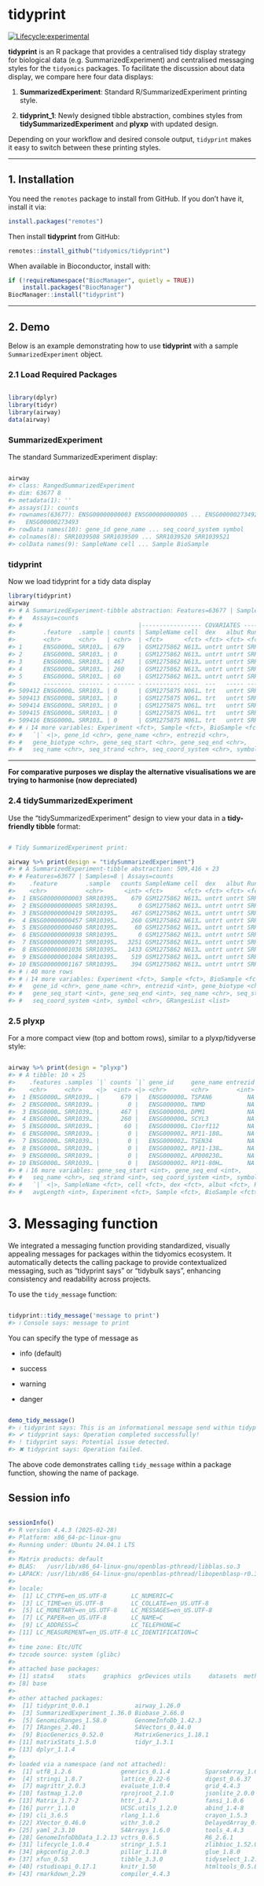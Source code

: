 tidyprint
================

<!-- badges: start -->

[![Lifecycle:experimental](https://lifecycle.r-lib.org/articles/figures/lifecycle-experimental.svg)](https://lifecycle.r-lib.org/articles/stages.html#experimental)

<!-- badges: end -->

**tidyprint** is an R package that provides a centralised tidy display
strategy for biological data (e.g. SummarizedExperiment) and centralised
messaging styles for the `tidyomics` packages. To facilitate the
discussion about data display, we compare here four data displays:

1.  **SummarizedExperiment**: Standard R/SummarizedExperiment printing
    style.

2.  **tidyprint_1**: Newly designed tibble abstraction, combines styles
    from **tidySummarizedExperiment** and **plyxp** with updated design.

Depending on your workflow and desired console output, `tidyprint` makes
it easy to switch between these printing styles.

------------------------------------------------------------------------

## 1. Installation

You need the `remotes` package to install from GitHub. If you don’t have
it, install it via:

``` r
install.packages("remotes")
```

Then install **tidyprint** from GitHub:

``` r
remotes::install_github("tidyomics/tidyprint")
```

When available in Bioconductor, install with:

``` r
if (!requireNamespace("BiocManager", quietly = TRUE))
    install.packages("BiocManager")
BiocManager::install("tidyprint")
```

------------------------------------------------------------------------

## 2. Demo

Below is an example demonstrating how to use **tidyprint** with a sample
`SummarizedExperiment` object.

### 2.1 Load Required Packages

``` r

library(dplyr)
library(tidyr)
library(airway)
data(airway)
```

### **SummarizedExperiment**

The standard SummarizedExperiment display:

``` r

airway 
#> class: RangedSummarizedExperiment 
#> dim: 63677 8 
#> metadata(1): ''
#> assays(1): counts
#> rownames(63677): ENSG00000000003 ENSG00000000005 ... ENSG00000273492
#>   ENSG00000273493
#> rowData names(10): gene_id gene_name ... seq_coord_system symbol
#> colnames(8): SRR1039508 SRR1039509 ... SRR1039520 SRR1039521
#> colData names(9): SampleName cell ... Sample BioSample
```

### **tidyprint**

Now we load tidyprint for a tidy data display

``` r
library(tidyprint)
airway
#> # A SummarizedExperiment-tibble abstraction: Features=63677 | Samples=8 | 
#> #   Assays=counts
#> #                                 |----------------- COVARIATES ---------------|
#>        .feature  .sample | counts | SampleName cell  dex   albut Run   avgLength
#>        <chr>     <chr>   | <chr>  | <fct>      <fct> <fct> <fct> <fct> <chr>    
#> 1      ENSG0000… SRR103… | 679    | GSM1275862 N613… untrt untrt SRR1… 126      
#> 2      ENSG0000… SRR103… | 0      | GSM1275862 N613… untrt untrt SRR1… 126      
#> 3      ENSG0000… SRR103… | 467    | GSM1275862 N613… untrt untrt SRR1… 126      
#> 4      ENSG0000… SRR103… | 260    | GSM1275862 N613… untrt untrt SRR1… 126      
#> 5      ENSG0000… SRR103… | 60     | GSM1275862 N613… untrt untrt SRR1… 126      
#>        --------  ------- - ------ - ---------- ----  ---   ----- ---   ---------
#> 509412 ENSG0000… SRR103… | 0      | GSM1275875 N061… trt   untrt SRR1… 98       
#> 509413 ENSG0000… SRR103… | 0      | GSM1275875 N061… trt   untrt SRR1… 98       
#> 509414 ENSG0000… SRR103… | 0      | GSM1275875 N061… trt   untrt SRR1… 98       
#> 509415 ENSG0000… SRR103… | 0      | GSM1275875 N061… trt   untrt SRR1… 98       
#> 509416 ENSG0000… SRR103… | 0      | GSM1275875 N061… trt   untrt SRR1… 98       
#> # ℹ 14 more variables: Experiment <fct>, Sample <fct>, BioSample <fct>,
#> #   `|` <|>, gene_id <chr>, gene_name <chr>, entrezid <chr>,
#> #   gene_biotype <chr>, gene_seq_start <chr>, gene_seq_end <chr>,
#> #   seq_name <chr>, seq_strand <chr>, seq_coord_system <chr>, symbol <chr>
```

------------------------------------------------------------------------

**For comparative purposes we display the alternative visualisations we
are trying to harmonise (now depreciated)**

### 2.4 **tidySummarizedExperiment**

Use the “tidySummarizedExperiment” design to view your data in a
**tidy-friendly tibble** format:

``` r

# Tidy SummarizedExperiment print:

airway %>% print(design = "tidySummarizedExperiment")
#> # A SummarizedExperiment-tibble abstraction: 509,416 × 23
#> # Features=63677 | Samples=8 | Assays=counts
#>    .feature        .sample   counts SampleName cell  dex   albut Run   avgLength
#>    <chr>           <chr>      <int> <fct>      <fct> <fct> <fct> <fct>     <int>
#>  1 ENSG00000000003 SRR10395…    679 GSM1275862 N613… untrt untrt SRR1…       126
#>  2 ENSG00000000005 SRR10395…      0 GSM1275862 N613… untrt untrt SRR1…       126
#>  3 ENSG00000000419 SRR10395…    467 GSM1275862 N613… untrt untrt SRR1…       126
#>  4 ENSG00000000457 SRR10395…    260 GSM1275862 N613… untrt untrt SRR1…       126
#>  5 ENSG00000000460 SRR10395…     60 GSM1275862 N613… untrt untrt SRR1…       126
#>  6 ENSG00000000938 SRR10395…      0 GSM1275862 N613… untrt untrt SRR1…       126
#>  7 ENSG00000000971 SRR10395…   3251 GSM1275862 N613… untrt untrt SRR1…       126
#>  8 ENSG00000001036 SRR10395…   1433 GSM1275862 N613… untrt untrt SRR1…       126
#>  9 ENSG00000001084 SRR10395…    519 GSM1275862 N613… untrt untrt SRR1…       126
#> 10 ENSG00000001167 SRR10395…    394 GSM1275862 N613… untrt untrt SRR1…       126
#> # ℹ 40 more rows
#> # ℹ 14 more variables: Experiment <fct>, Sample <fct>, BioSample <fct>,
#> #   gene_id <chr>, gene_name <chr>, entrezid <int>, gene_biotype <chr>,
#> #   gene_seq_start <int>, gene_seq_end <int>, seq_name <chr>, seq_strand <int>,
#> #   seq_coord_system <int>, symbol <chr>, GRangesList <list>
```

### 2.5 **plyxp**

For a more compact view (top and bottom rows), similar to a
plyxp/tidyverse style:

``` r

airway %>% print(design = "plyxp")
#> # A tibble: 10 × 25
#>    .features .samples `|` counts `|` gene_id     gene_name entrezid gene_biotype
#>    <chr>     <chr>    <|>  <int> <|> <chr>       <chr>        <int> <chr>       
#>  1 ENSG0000… SRR1039… |      679 |   ENSG000000… TSPAN6          NA protein_cod…
#>  2 ENSG0000… SRR1039… |        0 |   ENSG000000… TNMD            NA protein_cod…
#>  3 ENSG0000… SRR1039… |      467 |   ENSG000000… DPM1            NA protein_cod…
#>  4 ENSG0000… SRR1039… |      260 |   ENSG000000… SCYL3           NA protein_cod…
#>  5 ENSG0000… SRR1039… |       60 |   ENSG000000… C1orf112        NA protein_cod…
#>  6 ENSG0000… SRR1039… |        0 |   ENSG000002… RP11-180…       NA antisense   
#>  7 ENSG0000… SRR1039… |        0 |   ENSG000002… TSEN34          NA protein_cod…
#>  8 ENSG0000… SRR1039… |        0 |   ENSG000002… RP11-138…       NA lincRNA     
#>  9 ENSG0000… SRR1039… |        0 |   ENSG000002… AP000230…       NA lincRNA     
#> 10 ENSG0000… SRR1039… |        0 |   ENSG000002… RP11-80H…       NA lincRNA     
#> # ℹ 16 more variables: gene_seq_start <int>, gene_seq_end <int>,
#> #   seq_name <chr>, seq_strand <int>, seq_coord_system <int>, symbol <chr>,
#> #   `|` <|>, SampleName <fct>, cell <fct>, dex <fct>, albut <fct>, Run <fct>,
#> #   avgLength <int>, Experiment <fct>, Sample <fct>, BioSample <fct>
```

# 3. Messaging function

We integrated a messaging function providing standardized, visually
appealing messages for packages within the tidyomics ecosystem. It
automatically detects the calling package to provide contextualized
messaging, such as “tidyprint says” or “tidybulk says”, enhancing
consistency and readability across projects.

To use the `tidy_message` function:

``` r

tidyprint::tidy_message('message to print')
#> ℹ Console says: message to print
```

You can specify the type of message as

- info (default)

- success

- warning

- danger

``` r

demo_tidy_message()
#> ℹ tidyprint says: This is an informational message send within tidyprint package.
#> ✔ tidyprint says: Operation completed successfully!
#> ! tidyprint says: Potential issue detected.
#> ✖ tidyprint says: Operation failed.
```

The above code demonstrates calling `tidy_message` within a package
function, showing the name of package.

## Session info

``` r

sessionInfo()
#> R version 4.4.3 (2025-02-28)
#> Platform: x86_64-pc-linux-gnu
#> Running under: Ubuntu 24.04.1 LTS
#> 
#> Matrix products: default
#> BLAS:   /usr/lib/x86_64-linux-gnu/openblas-pthread/libblas.so.3 
#> LAPACK: /usr/lib/x86_64-linux-gnu/openblas-pthread/libopenblasp-r0.3.26.so;  LAPACK version 3.12.0
#> 
#> locale:
#>  [1] LC_CTYPE=en_US.UTF-8       LC_NUMERIC=C              
#>  [3] LC_TIME=en_US.UTF-8        LC_COLLATE=en_US.UTF-8    
#>  [5] LC_MONETARY=en_US.UTF-8    LC_MESSAGES=en_US.UTF-8   
#>  [7] LC_PAPER=en_US.UTF-8       LC_NAME=C                 
#>  [9] LC_ADDRESS=C               LC_TELEPHONE=C            
#> [11] LC_MEASUREMENT=en_US.UTF-8 LC_IDENTIFICATION=C       
#> 
#> time zone: Etc/UTC
#> tzcode source: system (glibc)
#> 
#> attached base packages:
#> [1] stats4    stats     graphics  grDevices utils     datasets  methods  
#> [8] base     
#> 
#> other attached packages:
#>  [1] tidyprint_0.0.1             airway_1.26.0              
#>  [3] SummarizedExperiment_1.36.0 Biobase_2.66.0             
#>  [5] GenomicRanges_1.58.0        GenomeInfoDb_1.42.3        
#>  [7] IRanges_2.40.1              S4Vectors_0.44.0           
#>  [9] BiocGenerics_0.52.0         MatrixGenerics_1.18.1      
#> [11] matrixStats_1.5.0           tidyr_1.3.1                
#> [13] dplyr_1.1.4                
#> 
#> loaded via a namespace (and not attached):
#>  [1] utf8_1.2.6              generics_0.1.4          SparseArray_1.6.2      
#>  [4] stringi_1.8.7           lattice_0.22-6          digest_0.6.37          
#>  [7] magrittr_2.0.3          evaluate_1.0.4          grid_4.4.3             
#> [10] fastmap_1.2.0           rprojroot_2.1.0         jsonlite_2.0.0         
#> [13] Matrix_1.7-2            httr_1.4.7              fansi_1.0.6            
#> [16] purrr_1.1.0             UCSC.utils_1.2.0        abind_1.4-8            
#> [19] cli_3.6.5               rlang_1.1.6             crayon_1.5.3           
#> [22] XVector_0.46.0          withr_3.0.2             DelayedArray_0.32.0    
#> [25] yaml_2.3.10             S4Arrays_1.6.0          tools_4.4.3            
#> [28] GenomeInfoDbData_1.2.13 vctrs_0.6.5             R6_2.6.1               
#> [31] lifecycle_1.0.4         stringr_1.5.1           zlibbioc_1.52.0        
#> [34] pkgconfig_2.0.3         pillar_1.11.0           glue_1.8.0             
#> [37] xfun_0.53               tibble_3.3.0            tidyselect_1.2.1       
#> [40] rstudioapi_0.17.1       knitr_1.50              htmltools_0.5.8.1      
#> [43] rmarkdown_2.29          compiler_4.4.3
```
